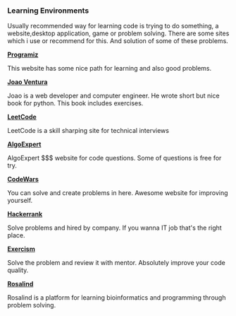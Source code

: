 ### Learning Environments

Usually recommended way for learning code is trying to do something, a website,desktop application, game or problem solving.
There are some sites which i use or recommend for this. And solution of some of these problems.


**[Programiz](https://www.programiz.com)**

This website has some nice path for learning and also good problems.

**[Joao Ventura](http://joaoventura.net/static/files/python_exercises_book.pdf)**

Joao is a web developer and computer engineer. He wrote short but nice book for python. This book includes exercises.

**[LeetCode](https://www.leetcode.com)**

LeetCode is a skill sharping site for technical interviews

**[AlgoExpert](https://www.algoexpert.io)**

AlgoExpert $$$ website for code questions. Some of questions is free for try.

**[CodeWars](https://www.codewars.com)**

You can solve and create problems in here. Awesome website for improving yourself.

**[Hackerrank](https://www.hackerrank.com)**

Solve problems and hired by company. If you wanna IT job that's the right place.

**[Exercism](https://www.exercism.io)**

Solve the problem and review it with mentor. Absolutely improve your code quality.

**[Rosalind](http://rosalind.info/problems/list-view)**

Rosalind is a platform for learning bioinformatics and programming through problem solving.

